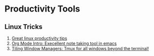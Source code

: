 # Productivity Tools

## Linux Tricks
1. [Great linux productivity tips](www.youtube.com/playlist?list=PLyzOVJj3bHQuloKGG59rS43e29ro7I57J)  
2. [Org Mode Intro: Execellent note taking tool in emacs](https://www.youtube.com/watch?v=S4f-GUxu3CY&t=121s)
3. [Tiling Window Managers: Tmux for all windows beyond the terminal!](https://www.youtube.com/watch?v=j1I63wGcvU4&list=PL5ze0DjYv5DbCv9vNEzFmP6sU7ZmkGzcf)
